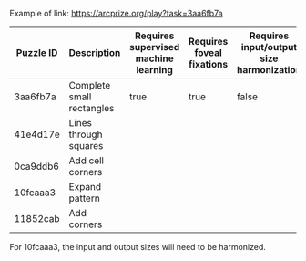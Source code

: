 
Example of link:  https://arcprize.org/play?task=3aa6fb7a

| **Puzzle ID** | **Description** | **Requires supervised machine learning** | **Requires foveal fixations** | **Requires input/output size harmonization** | **Date of completion** |
|---------------|-----------------|------------------------|--|--|--|
| 3aa6fb7a      | Complete small rectangles | true | true | false | 2024-12-xx |
| 41e4d17e      | Lines through squares |  |  |  | |
| 0ca9ddb6      | Add cell corners |  |  |  | |
| 10fcaaa3      | Expand pattern | | | | |
| 11852cab      | Add corners    | | | | |

For 10fcaaa3, the input and output sizes will need to be harmonized.

